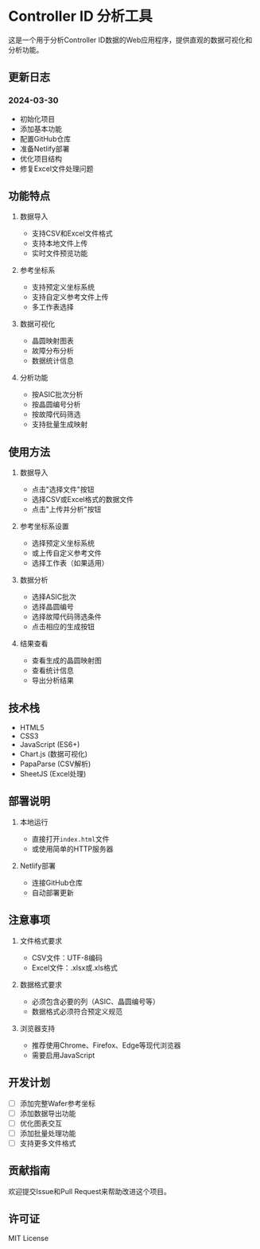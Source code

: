 # Controller ID 分析工具

这是一个用于分析Controller ID数据的Web应用程序，提供直观的数据可视化和分析功能。

## 更新日志

### 2024-03-30
- 初始化项目
- 添加基本功能
- 配置GitHub仓库
- 准备Netlify部署
- 优化项目结构
- 修复Excel文件处理问题

## 功能特点

1. 数据导入
   - 支持CSV和Excel文件格式
   - 支持本地文件上传
   - 实时文件预览功能

2. 参考坐标系
   - 支持预定义坐标系统
   - 支持自定义参考文件上传
   - 多工作表选择

3. 数据可视化
   - 晶圆映射图表
   - 故障分布分析
   - 数据统计信息

4. 分析功能
   - 按ASIC批次分析
   - 按晶圆编号分析
   - 按故障代码筛选
   - 支持批量生成映射

## 使用方法

1. 数据导入
   - 点击"选择文件"按钮
   - 选择CSV或Excel格式的数据文件
   - 点击"上传并分析"按钮

2. 参考坐标系设置
   - 选择预定义坐标系统
   - 或上传自定义参考文件
   - 选择工作表（如果适用）

3. 数据分析
   - 选择ASIC批次
   - 选择晶圆编号
   - 选择故障代码筛选条件
   - 点击相应的生成按钮

4. 结果查看
   - 查看生成的晶圆映射图
   - 查看统计信息
   - 导出分析结果

## 技术栈

- HTML5
- CSS3
- JavaScript (ES6+)
- Chart.js (数据可视化)
- PapaParse (CSV解析)
- SheetJS (Excel处理)

## 部署说明

1. 本地运行
   - 直接打开`index.html`文件
   - 或使用简单的HTTP服务器

2. Netlify部署
   - 连接GitHub仓库
   - 自动部署更新

## 注意事项

1. 文件格式要求
   - CSV文件：UTF-8编码
   - Excel文件：.xlsx或.xls格式

2. 数据格式要求
   - 必须包含必要的列（ASIC、晶圆编号等）
   - 数据格式必须符合预定义规范

3. 浏览器支持
   - 推荐使用Chrome、Firefox、Edge等现代浏览器
   - 需要启用JavaScript

## 开发计划

- [ ] 添加完整Wafer参考坐标
- [ ] 添加数据导出功能
- [ ] 优化图表交互
- [ ] 添加批量处理功能
- [ ] 支持更多文件格式

## 贡献指南

欢迎提交Issue和Pull Request来帮助改进这个项目。

## 许可证

MIT License 